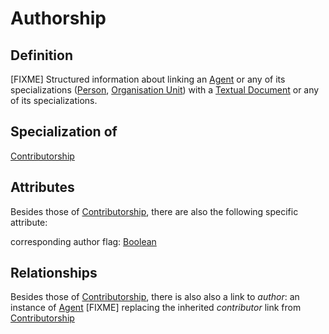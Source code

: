 # Authorship

## Definition
[FIXME] Structured information about linking an [Agent](../entities/Agent.md) or any of its specializations ([Person](../entities/Person.md), [Organisation Unit](../entities/Organisation_Unit.md)) with a [Textual Document](../entities/Textual_Document.md) or any of its specializations.

## Specialization of
[Contributorship](../entities/Contributorship.md)

## Attributes

Besides those of [Contributorship](../entities/Contributorship.md#attributes), there are also the following specific attribute:

corresponding author flag: [Boolean](../datatypes/Boolean.md)

## Relationships

Besides those of [Contributorship](../entities/Contributorship.md#relationships), there is also also a link to *author*: an instance of [Agent](../entities/Agent.md) 
[FIXME] replacing the inherited *contributor* link from [Contributorship](../entities/Contributorship.md) 

